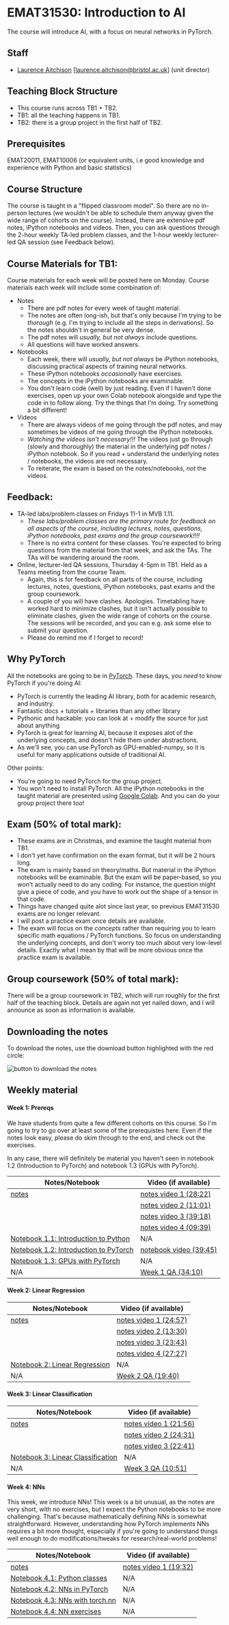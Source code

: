 # EMAT31530: Introduction to AI
The course will introduce AI, with a focus on neural networks in PyTorch.

## Staff
- [Laurence Aitchison](http://www.gatsby.ucl.ac.uk/~laurence/) [laurence.aitchison@bristol.ac.uk] (unit director)

## Teaching Block Structure
* This course runs across TB1 + TB2.
* TB1: all the teaching happens in TB1.
* TB2: there is a group project in the first half of TB2.

## Prerequisites
EMAT20011, EMAT10006 (or equivalent units, i.e good knowledge and experience with Python and basic statistics)

## Course Structure

The course is taught in a "flipped classroom model".  So there are no in-person lectures (we wouldn't be able to schedule them anyway given the wide range of cohorts on the course).  Instead, there are extensive pdf notes, iPython notebooks and videos.  Then, you can ask questions through the 2-hour weekly TA-led problem classes, and the 1-hour weekly lecturer-led QA session (see Feedback below).

## Course Materials for TB1:
Course materials for each week will be posted here on Monday.  Course materials each week will include some combination of:
* Notes
  - There are pdf notes for every week of taught material.
  - The notes are often long-ish, but that's only because I'm trying to be _thorough_ (e.g. I'm trying to include all the steps in derivations).  So the notes shouldn't in general be very dense.
  - The pdf notes will _usually, but not always_ include questions.
  - All questions will have worked answers.
* Notebooks
  - Each week, there will _usually, but not always_ be iPython notebooks, discussing practical aspects of training neural networks.
  - These iPython notebooks _occasionally_ have exercises.
  - The concepts in the iPython notebooks are examinable.
  - You don't learn code (well) by just reading.  Even if I haven't done exercises, open up your own Colab notebook alongside and type the code in to follow along.  Try the things that I'm doing.  Try something a bit different!
* Videos
  - There are always videos of me going through the pdf notes, and may sometimes be videos of me going through the iPython notebooks.
  - _Watching the videos isn't necessary!!!_  The videos just go through (slowly and thoroughly) the material in the underlying pdf notes / iPython notebook.  So if you read + understand the underlying notes / notebooks, the videos are not necessary.
  - To reiterate, the exam is based on the notes/notebooks, _not_ the videos.
 
## Feedback: 
* TA-led labs/problem classes on Fridays 11-1 in MVB 1.11.
  - *These labs/problem classes are the primary route for feedback on all aspects of the course, including lectures, notes, questions, iPython notebooks, past exams and the group coursework!!!!*
  - There is no extra content for these classes.  You're expected to bring questions from the material from that week, and ask the TAs.  The TAs will be wandering around the room.
* Online, lecturer-led QA sessions, Thursday 4-5pm in TB1.  Held as a Teams meeting from the course Team.
  - Again, this is for feedback on all parts of the course, including lectures, notes, questions, iPython notebooks, past exams and the group coursework.
  - A couple of you will have clashes.  Apologies.  Timetabling have worked hard to minimize clashes, but it isn't actually possible to eliminate clashes, given the wide range of cohorts on the course.  The sessions will be recorded, and you can e.g. ask some else to submit your question.
  - Please do remind me if I forget to record!

## Why PyTorch
All the notebooks are going to be in [PyTorch](https://pytorch.org).  These days, you _need_ to know PyTorch if you're doing AI:
* PyTorch is currently the leading AI library, both for academic research, and industry.
* Fantastic docs + tutorials + libraries than any other library
* Pythonic and hackable: you can look at + modify the source for just about anything
* PyTorch is great for learning AI, because it exposes alot of the underlying concepts, and doesn't hide them under abstractions.
* As we'll see, you can use PyTorch as GPU-enabled-numpy, so it is useful for many applications outside of traditional AI.

Other points:
* You're going to need PyTorch for the group project.
* You won't need to install PyTorch.  All the iPython notebooks in the taught material are presented using [Google Colab](https://colab.research.google.com).  And you can do your group project there too!

## Exam (50% of total mark):
* These exams are in Christmas, and examine the taught material from TB1.
* I don't yet have confirmation on the exam format, but it will be 2 hours long.
* The exam is mainly based on theory/maths.  But material in the iPython notebooks will be examinable.  But the exam will be paper-based, so you won't actually need to do any coding.  For instance, the question might give a piece of code, and you have to work out the shape of a tensor in that code.
* Things have changed quite alot since last year, so previous EMAT31530 exams are no longer relevant.
* I will post a practice exam once details are available.
* The exam will focus on the _concepts_ rather than requiring you to learn specific math equations / PyTorch functions.  So focus on understanding the underlying concepts, and don't worry too much about very low-level details.  Exactly what I mean by that will be more obvious once the practice exam is available.

## Group coursework (50% of total mark):
There will be a group coursework in TB2, which will run roughly for the first half of the teaching block.  Details are again not yet nailed down, and I will announce as soon as information is available.

## Downloading the notes

To download the notes, use the download button highlighted with the red circle:

![button to download the notes](screenshot.png)

## Weekly material

#### Week 1: Prereqs

We have students from quite a few different cohorts on this course.  So I'm going to try to go over at least some of the prerequistes here.  Even if the notes look easy, please do skim through to the end, and check out the exercises.  

In any case, there will definitely be material you haven't seen in notebook 1.2 (Introduction to PyTorch) and notebook 1.3 (GPUs with PyTorch).

| Notes/Notebook | Video (if available) |
| ---- | ---- |
| [notes](notes/1_prereqs/prereqs.pdf) | [notes video 1 (28:22)](https://uob.sharepoint.com/:v:/t/grp-LA/EcJ4IReynmZPpNCG2_kUMnIBguvkENLttVZaime8khzJKg) |
| | [notes video 2 (11:01)](https://uob.sharepoint.com/:v:/t/grp-LA/ESKjudaYaNlDulbC6qj6Ta8BWvM2NOWyxYcWVcE49eB0qQ) |
| | [notes video 3 (39:18)](https://uob.sharepoint.com/:v:/t/grp-LA/EWRUqCzSRNpAt-i2HtF-ArIBkkeeCretxXofdvK4WtWmOg) |
| | [notes video 4 (09:39)](https://uob.sharepoint.com/:v:/t/grp-LA/EfPjwXBcVi9MkbaicNi4qE8Bn7tgxawpb6aZ1pug9kETXA) |
| [Notebook 1.1: Introduction to Python](https://colab.research.google.com/drive/18jGWurFiWTrvcz_OLiWF46xuaTVvYDww?usp=sharing) | N/A |
| [Notebook 1.2: Introduction to PyTorch](https://colab.research.google.com/drive/1AV5pzM-9AIIDWldQZ6Id7XH8_yRGztGP?usp=sharing) | [notebook video (39:45)](https://uob.sharepoint.com/:v:/t/grp-LA/ESaKTjytko5Hjk4yMg-s1m8BNPJql5GrAGNf0foBA0i3FA) | 
| [Notebook 1.3: GPUs with PyTorch](https://colab.research.google.com/drive/1EjqE4eDioEdWJwWm_KnO0CPTds3LHKyC?usp=sharing) | N/A | 
| N/A | [Week 1 QA (34:10)](https://uob.sharepoint.com/:v:/t/UnitTeams-EMAT31530-2023-24-TB-4-A/EXezUO44d2dBrZ2vyfWoyKIB4Cdcnj-MzMttYVCp3vGl_A) |

#### Week 2: Linear Regression

| Notes/Notebook | Video (if available) |
| ---- | ---- |
| [notes](notes/2_regression/regression.pdf) | [notes video 1 (24:57)](https://uob.sharepoint.com/:v:/t/grp-LAlectures/ER4Iry8y6ndItNCFzORtK6YBOzMyo96zjKgcPogap8L0uA) |
| | [notes video 2 (13:30)](https://uob.sharepoint.com/:v:/t/grp-LAlectures/EaVCMXsQp_lHjfygzWUdCREBOzaCsmyDvj4z17sasdK85g) |
| | [notes video 3 (23:43)](https://uob.sharepoint.com/:v:/t/grp-LAlectures/EZbSaoApXjVOvEKCf1f-A7kBOHhWlk-Bs4o4KP_9RonDxw) |
| | [notes video 4 (27:27)](https://uob.sharepoint.com/:v:/t/grp-LAlectures/Ee3CZ5XfG_NPsh_fCN4U-P0Bnfg0RPd63sa-N5tfzYSQsg) |
| [Notebook 2: Linear Regression](https://colab.research.google.com/drive/1wrgZfRJaWC-Hh_zgrDd-ubgdIAq0Qd_q?usp=sharing) | N/A |
| N/A | [Week 2 QA (19:40)](https://uob.sharepoint.com/:v:/t/UnitTeams-EMAT31530-2023-24-TB-4-A/EUD1dJvk0hZGhF1Ect2x9TYBd3ELuLXQLCgW1l0paMmZ5g) |

#### Week 3: Linear Classification

| Notes/Notebook | Video (if available) |
| ---- | ---- |
| [notes](notes/3_classification/classification.pdf) | [notes video 1 (21:56)](https://uob.sharepoint.com/:v:/t/grp-LAlectures/EdYiRNRTlEpDlyQwvCi7YzYBpESvfvI6xU-B9J5tS7-sDQ) |
| | [notes video 2 (24:31)](https://uob.sharepoint.com/:v:/t/grp-LAlectures/Ebnm32pzEaJOrBq743-UxOsByQpQ8SqRjJVPg23m_mztQA) |
| | [notes video 3 (22:41)](https://uob.sharepoint.com/:v:/t/grp-LAlectures/EaFZZAf4Bg5FofmwNDjWRUoBhpMXIBYRuthKn_EsU99FpA) |
| [Notebook 3: Linear Classification](https://colab.research.google.com/drive/1XuazbDaJA88AJbdsm9mcw_foBfyQR2bH?usp=sharing) | N/A |
| N/A | [Week 3 QA (10:51)](https://uob.sharepoint.com/:v:/t/UnitTeams-EMAT31530-2023-24-TB-4-A/EWRi1FtGS2xOsO13s_aeY4sB_LjNVc8jvvW-OuOaObElUw) |

#### Week 4: NNs

This week, we introduce NNs!
This week is a bit unusual, as the notes are very short, with no exercises, but I expect the Python notebooks to be more challenging.
That's because mathematically defining NNs is somewhat straightforward.
However, understanding how PyTorch implements NNs requires a bit more thought, especially if you're going to understand things well enough to do modifications/tweaks for research/real-world problems!

| Notes/Notebook | Video (if available) |
| ---- | ---- |
| [notes](notes/4_nn/nn.pdf) | [notes video 1 (19:32)](https://uob.sharepoint.com/:v:/t/grp-LAlectures/EQgb2YmkGuxLvrFdM20sjV4BWlh8SBXTqW3O4m5pFiucZQ) |
| [Notebook 4.1: Python classes](https://colab.research.google.com/drive/1aERh1n1RdUVZJR_9VwPdEtNzdjqYB21c?usp=sharing) | N/A |
| [Notebook 4.2: NNs in PyTorch](https://colab.research.google.com/drive/1UyJM01YKfxszLffd-F2EU2yTFxmKb7e9?usp=sharing) | N/A |
| [Notebook 4.3: NNs with torch.nn](https://colab.research.google.com/drive/1dXEYDmW7Bu31rC2ejkNXfdTHfwVO_vrC?usp=sharing) | N/A |
| [Notebook 4.4: NN exercises](https://colab.research.google.com/drive/1zjH9hiu7Q85fWRuL5vfvMpfsOTv4q0tn?usp=sharing) | N/A |

